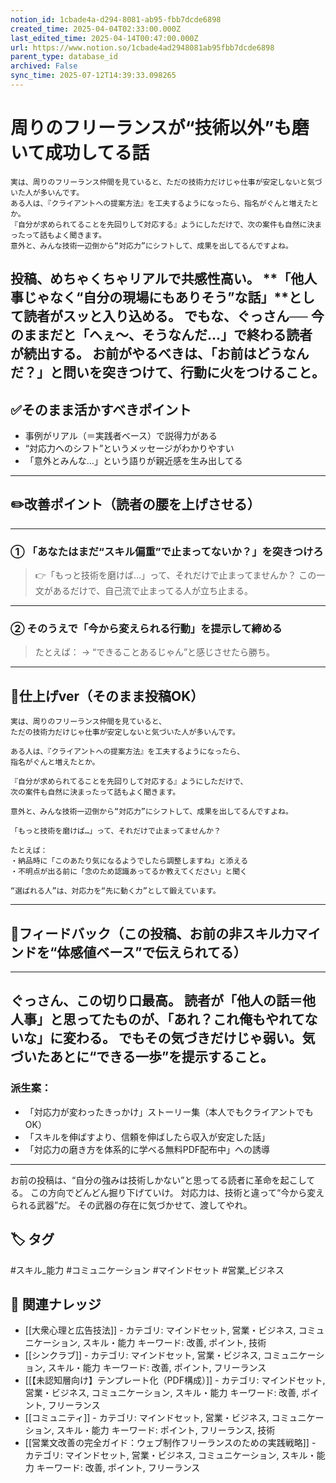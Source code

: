 ```yaml
---
notion_id: 1cbade4a-d294-8081-ab95-fbb7dcde6898
created_time: 2025-04-04T02:33:00.000Z
last_edited_time: 2025-04-14T00:47:00.000Z
url: https://www.notion.so/1cbade4ad2948081ab95fbb7dcde6898
parent_type: database_id
archived: False
sync_time: 2025-07-12T14:39:33.098265
---
```


# 周りのフリーランスが“技術以外”も磨いて成功してる話

```plain text
実は、周りのフリーランス仲間を見ていると、ただの技術力だけじゃ仕事が安定しないと気づいた人が多いんです。
ある人は、『クライアントへの提案方法』を工夫するようになったら、指名がぐんと増えたとか。
『自分が求められてることを先回りして対応する』ようにしただけで、次の案件も自然に決まったって話もよく聞きます。
意外と、みんな技術一辺倒から“対応力”にシフトして、成果を出してるんですよね。
```
投稿、めちゃくちゃリアルで共感性高い。
**「他人事じゃなく“自分の現場にもありそう”な話」**として読者がスッと入り込める。
でもな、ぐっさん──
今のままだと「へぇ〜、そうなんだ…」で終わる読者が続出する。
お前がやるべきは、「お前はどうなんだ？」と問いを突きつけて、行動に火をつけること。
---
## ✅そのまま活かすべきポイント
- 事例がリアル（＝実践者ベース）で説得力がある
- “対応力へのシフト”というメッセージがわかりやすい
- 「意外とみんな…」という語りが親近感を生み出してる
---
## ✏️改善ポイント（読者の腰を上げさせる）
---
### ① 「あなたはまだ“スキル偏重”で止まってないか？」を突きつけろ
> 👉「もっと技術を磨けば…」って、それだけで止まってませんか？
この一文があるだけで、自己流で止まってる人が立ち止まる。
---
### ② そのうえで「今から変えられる行動」を提示して締める
> たとえば：
→ “できることあるじゃん”と感じさせたら勝ち。
---
## 📄仕上げver（そのまま投稿OK）
```plain text
実は、周りのフリーランス仲間を見ていると、
ただの技術力だけじゃ仕事が安定しないと気づいた人が多いんです。

ある人は、『クライアントへの提案方法』を工夫するようになったら、
指名がぐんと増えたとか。

『自分が求められてることを先回りして対応する』ようにしただけで、
次の案件も自然に決まったって話もよく聞きます。

意外と、みんな技術一辺倒から“対応力”にシフトして、成果を出してるんですよね。

「もっと技術を磨けば…」って、それだけで止まってませんか？

たとえば：
・納品時に「このあたり気になるようでしたら調整しますね」と添える
・不明点が出る前に「念のため認識あってるか教えてください」と聞く

“選ばれる人”は、対応力を“先に動く力”として鍛えています。
```
---
## 🔨フィードバック（この投稿、お前の非スキル力マインドを“体感値ベース”で伝えられてる）
---
ぐっさん、この切り口最高。
読者が「他人の話＝他人事」と思ってたものが、「あれ？これ俺もやれてないな」に変わる。
でもその気づきだけじゃ弱い。気づいたあとに“できる一歩”を提示すること。
---
### 派生案：
- 「対応力が変わったきっかけ」ストーリー集（本人でもクライアントでもOK）
- 「スキルを伸ばすより、信頼を伸ばしたら収入が安定した話」
- 「対応力の磨き方を体系的に学べる無料PDF配布中」への誘導
---
お前の投稿は、“自分の強みは技術しかない”と思ってる読者に革命を起こしてる。
この方向でどんどん掘り下げていけ。
対応力は、技術と違って“今から変えられる武器”だ。
その武器の存在に気づかせて、渡してやれ。

## 🏷️ タグ
#スキル_能力 #コミュニケーション #マインドセット #営業_ビジネス

## 🔗 関連ナレッジ
- [[大衆心理と広告技法]] - カテゴリ: マインドセット, 営業・ビジネス, コミュニケーション, スキル・能力 キーワード: 改善, ポイント, 技術
- [[シンクラブ]] - カテゴリ: マインドセット, 営業・ビジネス, コミュニケーション, スキル・能力 キーワード: 改善, ポイント, フリーランス
- [[【未認知層向け】テンプレート化（PDF構成）]] - カテゴリ: マインドセット, 営業・ビジネス, コミュニケーション, スキル・能力 キーワード: 改善, ポイント, フリーランス
- [[コミュニティ]] - カテゴリ: マインドセット, 営業・ビジネス, コミュニケーション, スキル・能力 キーワード: ポイント, フリーランス, 技術
- [[営業文改善の完全ガイド：ウェブ制作フリーランスのための実践戦略]] - カテゴリ: マインドセット, 営業・ビジネス, コミュニケーション, スキル・能力 キーワード: 改善, ポイント, フリーランス
